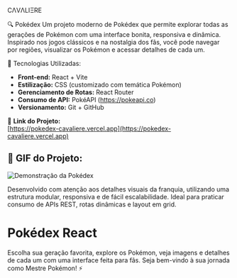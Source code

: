 CΛVΛLIΞRE

🔍 Pokédex 
Um projeto moderno de Pokédex que permite explorar todas as gerações de Pokémon com uma interface bonita, responsiva e dinâmica. Inspirado nos jogos clássicos e na nostalgia dos fãs, você pode navegar por regiões, visualizar os Pokémon e acessar detalhes de cada um.

🚀 Tecnologias Utilizadas:
- **Front-end:** React + Vite  
- **Estilização:** CSS (customizado com temática Pokémon)  
- **Gerenciamento de Rotas:** React Router  
- **Consumo de API:** PokéAPI (https://pokeapi.co)  
- **Versionamento:** Git + GitHub  

🔗 **Link do Projeto:**  
[https://pokedex-cavaliere.vercel.app](https://pokedex-cavaliere.vercel.app)

## 📸 GIF do Projeto:
![Demonstração da Pokédex](./public/assets/Pokedex.gif)

Desenvolvido com atenção aos detalhes visuais da franquia, utilizando uma estrutura modular, responsiva e de fácil escalabilidade. Ideal para praticar consumo de APIs REST, rotas dinâmicas e layout em grid.

# Pokédex React  
Escolha sua geração favorita, explore os Pokémon, veja imagens e detalhes de cada um com uma interface feita para fãs. Seja bem-vindo à sua jornada como Mestre Pokémon! ⚡
